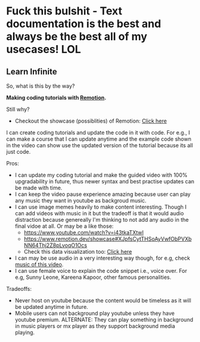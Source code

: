# Fuck this bulshit - Text documentation is the best and always be the best all of my usecases! LOL

## Learn Infinite

So, what is this by the way?

**Making coding tutorials with [Remotion](https://www.remotion.dev/).**

Still why?
- Checkout the showcase (possiblities) of Remotion: [Click here](https://www.remotion.dev/showcase)

I can create coding tutorials and update the code in it with code. For e.g., I can make a course that I can update anytime and the example code shown in the video can show use the updated version of the tutorial because its all just code.

Pros:
- I can update my coding tutorial and make the guided video with 100% upgradability in future, thus newer syntax and best practise updates can be made with time.
- I can keep the video pause experience amazing because user can play any music they want in youtube as backgroud music.
- I can use image memes heavily to make content interesting. Though I can add videos with music in it but the tradeoff is that it would audio distraction because genereally I'm thinking to not add any audio in the final vidoe at all. Or may be a like those:
  - https://www.youtube.com/watch?v=i43tkaTXtwI
  - https://www.remotion.dev/showcase#XJpfsCytTHSoAyVwfObPVXbNN64Thj2Z8pLvoqO1Ocs
  - Check this data visualization too: [Click here](https://www.remotion.dev/showcase#Anx7p2jNQLUsSWBOjnEzdo9xvfC9spsVyL01sk7esrtY)
- I can may be use audio in a very interesting way though, for e.g, check [music of this video](https://www.remotion.dev/showcase#J8H3dOuyC01ZurH9NnSvd17oS00FUPKns8HnTO02KyCF02k).
- I can use female voice to explain the code snippet i.e., voice over. For e.g, Sunny Leone, Kareena Kapoor, other famous personalities.

Tradeoffs:
- Never host on youtube because the content would be timeless as it will be updated anytime in future.
- Mobile users can not background play youtube unless they have youtube premium. ALTERNATE: They can play something in background in music players or mx player as they support background media playing.
